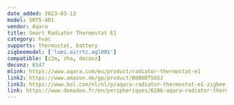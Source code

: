 ```yaml
---
date_added: 2023-03-13
model: SRTS-A01
vendor: Aqara
title: Smart Radiator Thermostat E1
category: hvac
supports: thermostat, battery
zigbeemodel: ['lumi.airrtc.agl001']
compatible: [z2m, zha, deconz]
deconz: 6547
mlink: https://www.aqara.com/eu/product/radiator-thermostat-e1
link2: https://www.amazon.de/gp/product/B0B6DTSGSJ
link3: https://www.bol.com/nl/nl/p/aqara-radiator-thermostat-e1-zigbee-3-0-slimme-thermostaatkraan/9300000123398174/
link: https://www.domadoo.fr/en/peripheriques/6286-aqara-radiator-thermostat-e1-srts-a01-6970504217058.html
---
```

